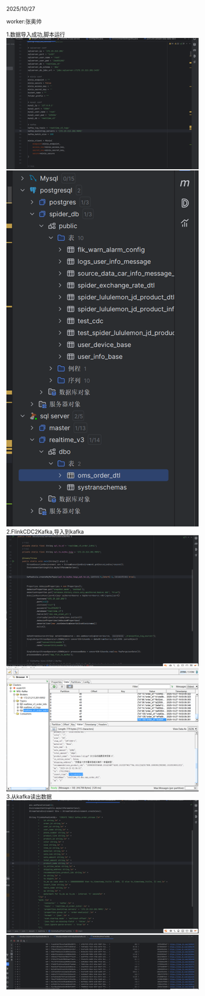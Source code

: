 2025/10/27

worker:张奥帅

1.数据导入成功,脚本运行
![img.png](img.png)
![img_1.png](img_1.png)
2.FlinkCDC2Kafka,导入到kafka
![img_2.png](img_2.png)
![img_3.png](img_3.png)
3.从kafka读出数据
![img_4.png](img_4.png)
![img_5.png](img_5.png)